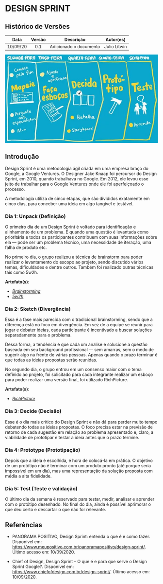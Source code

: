 # DESIGN SPRINT

## Histórico de Versões

|   Data   | Versão |           Descrição           |             Autor(es)              |
|:--------:|:------:|:-----------------------------:|:----------------------------------:|
| 10/09/20 | 0.1 | Adicionado o documento | Julio Litwin |

![Sketch](./../img/design_sprint_example.png)

## Introdução

Design Sprint é uma metodologia ágil criada em uma empresa braço do Google, a Google Ventures. O Designer Jake Knaap foi percursor do Design Sprint, em 2010, quando trabalhava no Google. Em 2012, ele levou esse jeito de trabalhar para o Google Ventures onde ele foi aperfeiçoado o processo.

A metodologia utiliza de cinco etapas, que são divididos exatamente em cinco dias, para conceber uma ideia em algo tangível e testável.


### Dia 1: Unpack (Definição)
O primeiro dia de um Design Sprint é voltado para identificação e alinhamento de um problema. É quando uma questão é levantada como prioritária e todos os participantes contribuem com suas informações sobre ela — pode ser um problema técnico, uma necessidade de iteração, uma falha de produto etc.

No primeiro dia, o grupo realizou a técnica de brainstorm para poder realizar o levantamento do escopo ao projeto, sendo discutido vários temas, dificuldades e dentre outros. Também foi realizado outras técnicas tais como 5w2h.

**Artefato(s)**:
* <em>[Brainstorming](./elicitacao/brainstorming.md)</em>
* <em>[5w2h](./pre_rastreabilidade/5w2h.md)</em>

### Dia 2: Sketch (Divergência)
Essa é a fase mais parecida com o tradicional brainstorming, sendo que a diferença está no foco em divergência. Em vez de a equipe se reunir para jogar e debater ideias, cada participante é incentivado a buscar soluções separadamente para o problema.

Dessa forma, a tendência é que cada um analise e solucione a questão baseada em seu background profissional — sem amarras, sem o medo de sugerir algo na frente de várias pessoas. Apenas quando o prazo terminar é que todas as ideias propostas serão reunidas.

No segundo dia, o grupo entrou em um consenso maior com o tema definido ao projeto, foi solicitado para cada integrante realizar um esboço para poder realizar uma versão final, foi utilizado RichPicture.

**Artefato(s)**:
* <em>[RichPicture](./pre_rastreabilidade/rich_picture.md)</em>

### Dia 3: Decide (Decisão)
Esse é o dia mais crítico do Design Sprint e não dá para perder muito tempo debatendo todas as ideias propostas. O foco precisa estar na previsão de retorno de cada sugestão em relação ao problema apresentado e, claro, a viabilidade de prototipar e testar a ideia antes que o prazo termine.

### Dia 4: Prototype (Prototipação)
Depois que a ideia é escolhida, é hora de colocá-la em prática. O objetivo de um protótipo não é terminar com um produto pronto (até porque seria impossível em um dia), mas uma representação da solução proposta com média a alta fidelidade.

### Dia 5: Test (Teste e validação)
O último dia da semana é reservado para testar, medir, analisar e aprender com o protótipo desenhado. No final do dia, ainda é possível aprimorar o que deu certo e descartar o que não for relevante.

##  Referências
- PANORAMA POSITIVO, Design Sprint: entenda o que é e como fazer. Disponível em: <https://www.meupositivo.com.br/panoramapositivo/design-sprint/>. Último acesso em: 10/09/2020.

- Chief of Design, Design Sprint – O que é e para que serve o Design Sprint Google?. Disponível em: <https://www.chiefofdesign.com.br/design-sprint/>. Último acesso em: 10/09/2020.

